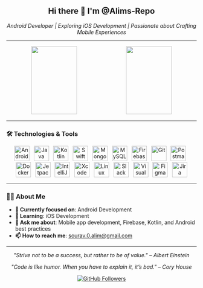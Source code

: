 <h2 align="center">Hi there 👋 I'm @Alims-Repo</h2>

<p align="center">
  <i>Android Developer | Exploring iOS Development | Passionate about Crafting Mobile Experiences</i>
</p>

---

<p align="center">
  <img height="180em" width="49%" src="https://github-readme-stats.vercel.app/api?username=alims-repo&show_icons=true&include_all_commits=true&count_private=true&theme=calm" />
  <img height="180em" width="49%" src="https://github-readme-stats.vercel.app/api/top-langs/?username=alims-repo&layout=compact&theme=calm&langs_count=7" />
</p>

---

### 🛠️ Technologies & Tools
<p align="center">
  <img title="Android" height="40" width="40" src="https://cdn.jsdelivr.net/gh/devicons/devicon/icons/android/android-original.svg" />
  &nbsp;
  <img title="Java" height="40" width="40" src="https://cdn.jsdelivr.net/gh/devicons/devicon/icons/java/java-original.svg" />
  &nbsp;
  <img title="Kotlin" height="40" width="40" src="https://encrypted-tbn0.gstatic.com/images?q=tbn:ANd9GcSZKKrFk1q68BICwyRZrt5IVmoexiPeALv5D2kPK9YJFA&s" />
  &nbsp;
  <img title="Swift UI" height="40" width="40" src="https://img.icons8.com/fluent/512/swiftui.png" />
  &nbsp;
  <img title="MongoDB" height="40" width="40" src="https://www.svgrepo.com/show/331488/mongodb.svg" />
  &nbsp;
  <img title="MySQL" height="40" width="40" src="https://cdn.jsdelivr.net/gh/devicons/devicon/icons/mysql/mysql-original.svg" />
  &nbsp;
  <img title="Firebase" height="40" width="40" src="https://uxwing.com/wp-content/themes/uxwing/download/brands-and-social-media/google-firebase-icon.png" />
  &nbsp;
  <img title="Git" height="40" width="40" src="https://cdn.jsdelivr.net/gh/devicons/devicon/icons/git/git-original.svg" />
  &nbsp;
  <img title="Postman" height="40" width="40" src="https://www.vectorlogo.zone/logos/getpostman/getpostman-icon.svg" />
  &nbsp;
  <img title="Docker" height="40" width="40" src="https://cdn.jsdelivr.net/gh/devicons/devicon/icons/docker/docker-original.svg" />
  &nbsp;
  <img title="Jetpack Compose" height="40" width="40" src="https://developer.android.com/static/images/spot-icons/jetpack-compose.svg" />
  &nbsp;
  <img title="IntelliJ IDEA" height="40" width="40" src="https://cdn.jsdelivr.net/gh/devicons/devicon/icons/intellij/intellij-original.svg" />
  &nbsp;
  <img title="Xcode" height="40" width="40" src="https://developer.apple.com/assets/elements/icons/xcode/xcode-128x128.png" />
  &nbsp;
  <img title="Linux" height="40" width="40" src="https://cdn.jsdelivr.net/gh/devicons/devicon/icons/linux/linux-original.svg" />
  &nbsp;
  <img title="Slack" height="40" width="40" src="https://cdn.jsdelivr.net/gh/devicons/devicon/icons/slack/slack-original.svg" />
  &nbsp;
  <img title="Visual Studio Code" height="40" width="40" src="https://cdn.jsdelivr.net/gh/devicons/devicon/icons/vscode/vscode-original.svg" />
  &nbsp;
  <img title="Figma" height="40" width="40" src="https://cdn.jsdelivr.net/gh/devicons/devicon/icons/figma/figma-original.svg" />
  &nbsp;
  <img title="Jira" height="40" width="40" src="https://cdn.jsdelivr.net/gh/devicons/devicon/icons/jira/jira-original.svg" />
</p>


---

### 👨‍💻 About Me
- **💼 Currently focused on**: Android Development
- **🌱 Learning**: iOS Development
- **💬 Ask me about**: Mobile app development, Firebase, Kotlin, and Android best practices
- **📫 How to reach me**: [sourav.0.alim@gmail.com](mailto:sourav.0.alim@gmail.com)

---

<p align="center">
  <i>"Strive not to be a success, but rather to be of value." – Albert Einstein</i>
</p>

<p align="center">
  <i>"Code is like humor. When you have to explain it, it’s bad." – Cory House</i>
</p>

<p align="center">
  <a href="https://github.com/alims-repo"><img src="https://img.shields.io/github/followers/alims-repo?label=Follow&style=social" alt="GitHub Followers"></a>
</p>
